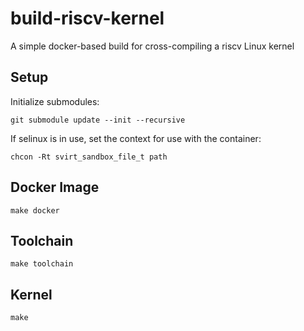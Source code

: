 # build-riscv-kernel
A simple docker-based build for cross-compiling a riscv Linux kernel


## Setup
Initialize submodules:

`git submodule update --init --recursive`

If selinux is in use, set the context for use with the container:

`chcon -Rt svirt_sandbox_file_t path`


## Docker Image
`make docker`


## Toolchain
`make toolchain`


## Kernel
`make`
